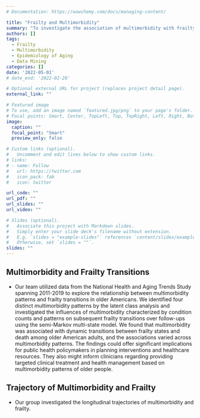 ```yaml
---
# Documentation: https://wowchemy.com/docs/managing-content/

title: "Frailty and Multimorbidity"
summary: "To investigate the association of multimorbidity with frailty and identify the trajectories of frailty status and multimorbidity."
authors: []
tags:
  - Frailty
  - Multimorbidity
  - Epidemiology of Aging
  - Data Mining
categories: []
date: '2022-05-01'
# date_end: '2022-02-28'

# Optional external URL for project (replaces project detail page).
external_link: ""

# Featured image
# To use, add an image named `featured.jpg/png` to your page's folder.
# Focal points: Smart, Center, TopLeft, Top, TopRight, Left, Right, BottomLeft, Bottom, BottomRight.
image:
  caption: ""
  focal_point: "Smart"
  preview_only: false

# Custom links (optional).
#   Uncomment and edit lines below to show custom links.
# links:
# - name: Follow
#   url: https://twitter.com
#   icon_pack: fab
#   icon: twitter

url_code: ""
url_pdf: ""
url_slides: ""
url_video: ""

# Slides (optional).
#   Associate this project with Markdown slides.
#   Simply enter your slide deck's filename without extension.
#   E.g. `slides = "example-slides"` references `content/slides/example-slides.md`.
#   Otherwise, set `slides = ""`.
slides: ""
---
```

**Multimorbidity and Frailty Transitions**
-----------------
* Our team utilized data from the National Health and Aging Trends Study spanning 2011-2019 to explore the relationship between multimorbidity patterns and frailty transitions in older Americans. We identified four distinct multimorbidity patterns by the latent class analysis and investigated the influences of multimorbidity characterized by condition counts and patterns on subsequent frailty transitions over follow-ups using the semi-Markov multi-state model. We found that multimorbidity was associated with dynamic transitions between frailty states and death among older American adults, and the associations varied across multimorbidity patterns. The findings could offer significant implications for public health policymakers in planning interventions and healthcare resources. They also might inform clinicians regarding providing targeted clinical treatment and health management based on multimorbidity patterns of older people.

**Trajectory of Multimorbidity and Frailty**
-----------------
* Our group investigated the longitudinal trajectories of multimorbidity and frailty.
